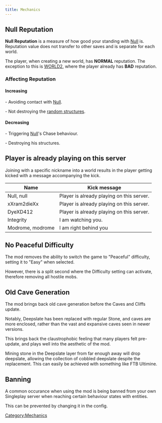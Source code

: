 ```yaml
---
title: Mechanics
---
```


## Null Reputation

<!-- ![REPNORMAL.png](../../assets/wiki/REPNORMAL.png "REPNORMAL.png") -->

**Null Reputation** is a measure of how good your standing with
[Null](Null "wikilink") is. Reputation value does not transfer to other
saves and is separate for each world.

The player, when creating a new world, has **NORMAL** reputation. The
exception to this is [WORLD2](WORLD2 "wikilink"), where the player
already has **BAD** reputation.

### Affecting Reputation

#### Increasing

\- Avoiding contact with [Null](Null "wikilink").

\- Not destroying the [random structures](Structures "wikilink").

#### Decreasing

\- Triggering [Null](Null "wikilink")'s Chase behaviour.

\- Destroying his structures.

## Player is already playing on this server

Joining with a specific nickname into a world results in the player
getting kicked with a message accompanying the kick.

| Name             | Kick message                              |
| ---------------- | ----------------------------------------- |
| Null, null       | Player is already playing on this server. |
| xXram2dieXx      | Player is already playing on this server. |
| DyeXD412         | Player is already playing on this server. |
| Integrity        | I am watching you.                        |
| Modrome, modrome | I am right behind you <o>                 |

## No Peaceful Difficulty

The mod removes the ability to switch the game to "Peaceful" difficulty,
setting it to "Easy" when selected.

However, there is a split second where the Difficulty setting can
activate, therefore removing all hostile mobs.

## Old Cave Generation

The mod brings back old cave generation before the Caves and Cliffs
update.

Notably, Deepslate has been replaced with regular Stone, and caves are
more enclosed, rather than the vast and expansive caves seen in newer
versions.

This brings back the claustrophobic feeling that many players felt
pre-update, and plays well into the aesthetic of the mod.

Mining stone in the Deepslate layer from far enough away will drop
deepslate, allowing the collection of cobbled deepslate despite the
replacement. This can easily be achieved with something like FTB
Ultimine.

## Banning

A common occurance when using the mod is being banned from your own
Singleplay server when reaching certain behaviour states with entities.

This can be prevented by changing it in the config.

[Category:Mechanics](Category:Mechanics "wikilink")